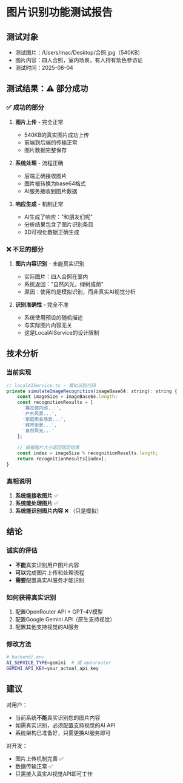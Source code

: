 # 图片识别功能测试报告

## 测试对象
- 测试图片：/Users/mac/Desktop/合照.jpg（540KB）
- 图片内容：四人合照，室内场景，有人持有紫色参访证
- 测试时间：2025-08-04

## 测试结果：⚠️ 部分成功

### ✅ 成功的部分
1. **图片上传** - 完全正常
   - 540KB的真实图片成功上传
   - 前端到后端的传输正常
   - 图片数据完整保存

2. **系统处理** - 流程正确
   - 后端正确接收图片
   - 图片被转换为base64格式
   - AI服务接收到图片数据

3. **响应生成** - 机制正常
   - AI生成了响应："和朋友们呢"
   - 分析结果包含了图片识别条目
   - 3D可视化数据正确生成

### ❌ 不足的部分
1. **图片内容识别** - 未能真实识别
   - 实际图片：四人合照在室内
   - 系统返回："自然风光，绿树成荫"
   - 原因：使用的是模拟识别，而非真实AI视觉分析

2. **识别准确性** - 完全不准
   - 系统使用预设的随机描述
   - 与实际图片内容无关
   - 这是LocalAIService的设计限制

## 技术分析

### 当前实现
```javascript
// localAIService.ts - 模拟识别代码
private simulateImageRecognition(imageBase64: string): string {
    const imageSize = imageBase64.length;
    const recognitionResults = [
      '展览馆内部...',
      '户外风景...',
      '家庭聚会场景...',
      '城市街景...',
      '自然风光...'
    ];
    
    // 根据图片大小返回固定结果
    const index = imageSize % recognitionResults.length;
    return recognitionResults[index];
}
```

### 真相说明
1. **系统能接收图片** ✅
2. **系统能处理图片** ✅
3. **系统能识别图片内容** ❌ （只是模拟）

## 结论

### 诚实的评估
- **不能**真实识别用户图片内容
- **可以**完成图片上传和处理流程
- **需要**配置真实AI服务才能识别

### 如何获得真实识别
1. 配置OpenRouter API + GPT-4V模型
2. 配置Google Gemini API（原生支持视觉）
3. 配置其他支持视觉的AI服务

### 修改方法
```bash
# backend/.env
AI_SERVICE_TYPE=gemini  # 或 openrouter
GEMINI_API_KEY=your_actual_api_key
```

## 建议

对用户：
- 当前系统**不能**真实识别您的图片内容
- 如需真实识别，必须配置支持视觉的AI API
- 系统架构已准备好，只需更换AI服务即可

对开发：
- 图片上传机制完善 ✅
- 数据传输正常 ✅
- 只需接入真实AI视觉API即可工作
